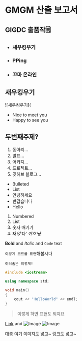 # GMGM 산출 보고서

## GIGDC 출품작🗒️

- ### 새우킹우기
- ### PPing
- ### 꼬마 온라인

## 새우킹우기
![새우킹우기](

- Nice to meet you
- Happy to see you

## 두번째주제?

1. 동아리...
2. 발표...
3. 어카지...
4. 프로젝트...
5. 깃허브 블로그...

- Bulleted
- List
- 안녕하세요
- 반갑습니다
- Hello

1. Numbered
2. List
3. 숫자 매기기
4. **재**_밌_'다' *야호* ~~냥~~

**Bold** and _Italic_ and `Code` text

`이렇게 코드를 표현`해봅시다

```여러줄은 이렇게!```

```cpp
#include <iostream>

using namespace std;

void main()
{
	cout << "HelloWorld" << endl;
}
```

> 이렇게 하면 표현도 되지요

[Link](url) and ![Image](src)
![Image](https://user-images.githubusercontent.com/64318091/119260263-0c2ffb80-bc0d-11eb-83c4-da059e224300.png)

대충 여기 이미지도 넣고~ 링크도 넣고~
```
